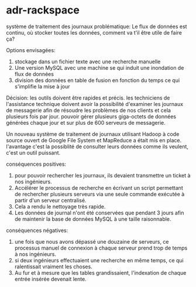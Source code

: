 # adr-rackspace

système de traitement des journaux
problématique: Le flux de données est continu, où stocker toutes les données, comment va t'il être utile de faire ça?


Options envisagées:
1) stockage dans un fichier texte avec une recherche manuelle 
2) Une version MySQL avec une machine se qui induit une inondation de flux de données
3) division des données en table de fusion en fonction du temps ce qui s'implifie la mise à jour

Décision:
les outils doivent être rapides et précis.
les techniciens de l'assistance technique doivent avoir la possibilité d'examiner les journaux de messagerie afin de résoudre les problèmes de nos clients et cela plusieurs fois par jour.
pouvoir gérer plusieurs giga-octets de données générées chaque jour et sur plus de 600 serveurs de messagerie.


Un nouveau système de traitement de journaux utilisant Hadoop à code source ouvert de Google File System et MapReduce a était mis en place.
l'avantage c'est la possiblité de consulter leurs données comme ils veulent, c'est un outil puissant.

conséquences positives:

1) pour pouvoir rechercher les journaux, ils devaient transmettre un ticket à nos ingénieurs.
2) Accélérer le processus de recherche en écrivant un script permettant de rechercher plusieurs serveurs via une seule commande exécutée à partir d'un serveur centralisé.
3) Cela a rendu le nettoyage très rapide. 
4) Les données de journal n'ont été conservées que pendant 3 jours afin de maintenir la base de données MySQL à une taille raisonnable.

conséquences négatives:

1) une fois que nous avons dépassé une douzaine de serveurs, ce processus manuel de connexion à chaque serveur prend trop de temps à nos ingénieurs.
2) si deux ingénieurs effectuaient une recherche en même temps, ce qui ralentissait vraiment les choses.
3) Au fur et à mesure que les tables grandissaient, l'indexation de chaque entrée insérée devenait lente.

